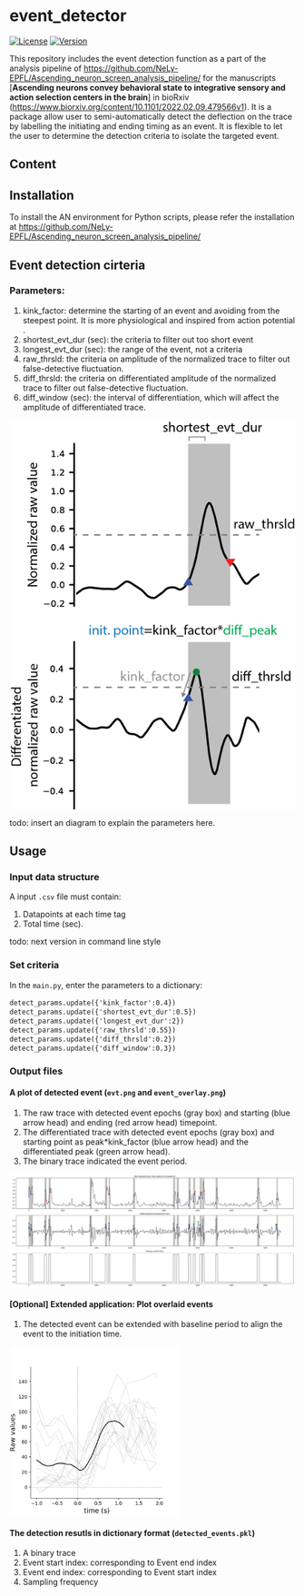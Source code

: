 # event_detector
[![License](https://img.shields.io/badge/License-Apache%202.0-blue.svg)](https://opensource.org/licenses/Apache-2.0)
[![Version](https://badge.fury.io/gh/tterb%2FHyde.svg)](https://badge.fury.io/gh/tterb%2FHyde)

This repository includes the event detection function as a part of the analysis pipeline of https://github.com/NeLy-EPFL/Ascending_neuron_screen_analysis_pipeline/ for the manuscripts [**Ascending neurons convey behavioral state to integrative sensory and action selection centers in the brain**] in bioRxiv (https://www.biorxiv.org/content/10.1101/2022.02.09.479566v1). It is a package allow user to semi-automatically detect the deflection on the trace by labelling the initiating and ending timing as an event. It is flexible to let the user to determine the detection criteria to isolate the targeted event. 

## Content


## Installation
To install the AN environment for Python scripts, please refer the installation at https://github.com/NeLy-EPFL/Ascending_neuron_screen_analysis_pipeline/


## Event detection cirteria
### Parameters:
1. kink_factor: determine the starting of an event and avoiding from the steepest point. It is more physiological and inspired from action potential . 
2. shortest_evt_dur (sec): the criteria to filter out too short event
3. longest_evt_dur (sec): the range of the event, not a criteria
4. raw_thrsld: the criteria on amplitude of the normalized trace to filter out false-detective fluctuation.
5. diff_thrsld: the criteria on differentiated amplitude of the normalized trace to filter out false-detective fluctuation.
6. diff_window (sec): the interval of differentiation, which will affect the amplitude of differentiated trace.

<p align="left">
  <img align="center" width="780" src="/images/event_detection_criteriaDiagram.png">
</p>

todo: insert an diagram to explain the parameters here.


## Usage
### Input data structure
A input ```.csv``` file must contain:
1. Datapoints at each time tag
2. Total time (sec).

todo: next version in command line style

### Set criteria

In the ```main.py```, enter the parameters to a dictionary:
```
detect_params.update({'kink_factor':0.4})
detect_params.update({'shortest_evt_dur':0.5})
detect_params.update({'longest_evt_dur':2})
detect_params.update({'raw_thrsld':0.55})
detect_params.update({'diff_thrsld':0.2})
detect_params.update({'diff_window':0.3})
```


### Output files
#### A plot of detected event (```evt.png``` and ```event_overlay.png```)
1. The raw trace with detected event epochs (gray box) and starting (blue arrow head) and ending (red arrow head) timepoint.
2. The differentiated trace with detected event epochs (gray box) and starting point as peak*kink_factor (blue arrow head) and the differentiated peak (green arrow head).
3. The binary trace indicated the event period.
<p align="left">
  <img align="middle" width="1000" src="/output_events/evt.png">
</p>

#### [Optional] Extended application: Plot overlaid events
1. The detected event can be extended with baseline period to align the event to the initiation time.
<p align="left">
  <img align="middle" width="300" src="/output_events/event_overlay.png">
</p>




#### The detection resutls in dictionary format (```detected_events.pkl```)
1. A binary trace
2. Event start index: corresponding to Event end index
3. Event end index: corresponding to Event start index
4. Sampling frequency














